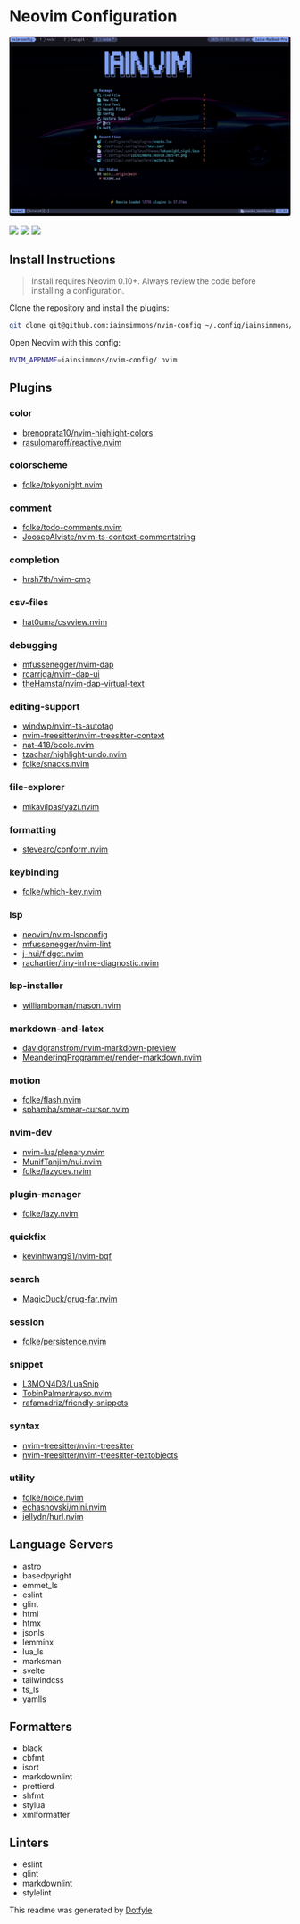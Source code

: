 # Neovim Configuration

![Neovim colorscheme](./iainsimmons_neovim_2025-01-19.png)

<a href="https://dotfyle.com/iainsimmons/nvim-config"><img src="https://dotfyle.com/iainsimmons/nvim-config/badges/plugins?style=flat" /></a>
<a href="https://dotfyle.com/iainsimmons/nvim-config"><img src="https://dotfyle.com/iainsimmons/nvim-config/badges/leaderkey?style=flat" /></a>
<a href="https://dotfyle.com/iainsimmons/nvim-config"><img src="https://dotfyle.com/iainsimmons/nvim-config/badges/plugin-manager?style=flat" /></a>

## Install Instructions

> Install requires Neovim 0.10+. Always review the code before installing a configuration.

Clone the repository and install the plugins:

```sh
git clone git@github.com:iainsimmons/nvim-config ~/.config/iainsimmons/nvim-config
```

Open Neovim with this config:

```sh
NVIM_APPNAME=iainsimmons/nvim-config/ nvim
```

## Plugins

### color

+ [brenoprata10/nvim-highlight-colors](https://dotfyle.com/plugins/brenoprata10/nvim-highlight-colors)
+ [rasulomaroff/reactive.nvim](https://dotfyle.com/plugins/rasulomaroff/reactive.nvim)

### colorscheme

+ [folke/tokyonight.nvim](https://dotfyle.com/plugins/folke/tokyonight.nvim)

### comment

+ [folke/todo-comments.nvim](https://dotfyle.com/plugins/folke/todo-comments.nvim)
+ [JoosepAlviste/nvim-ts-context-commentstring](https://dotfyle.com/plugins/JoosepAlviste/nvim-ts-context-commentstring)

### completion

+ [hrsh7th/nvim-cmp](https://dotfyle.com/plugins/hrsh7th/nvim-cmp)

### csv-files

+ [hat0uma/csvview.nvim](https://dotfyle.com/plugins/hat0uma/csvview.nvim)

### debugging

+ [mfussenegger/nvim-dap](https://dotfyle.com/plugins/mfussenegger/nvim-dap)
+ [rcarriga/nvim-dap-ui](https://dotfyle.com/plugins/rcarriga/nvim-dap-ui)
+ [theHamsta/nvim-dap-virtual-text](https://dotfyle.com/plugins/theHamsta/nvim-dap-virtual-text)

### editing-support

+ [windwp/nvim-ts-autotag](https://dotfyle.com/plugins/windwp/nvim-ts-autotag)
+ [nvim-treesitter/nvim-treesitter-context](https://dotfyle.com/plugins/nvim-treesitter/nvim-treesitter-context)
+ [nat-418/boole.nvim](https://dotfyle.com/plugins/nat-418/boole.nvim)
+ [tzachar/highlight-undo.nvim](https://dotfyle.com/plugins/tzachar/highlight-undo.nvim)
+ [folke/snacks.nvim](https://dotfyle.com/plugins/folke/snacks.nvim)

### file-explorer

+ [mikavilpas/yazi.nvim](https://dotfyle.com/plugins/mikavilpas/yazi.nvim)

### formatting

+ [stevearc/conform.nvim](https://dotfyle.com/plugins/stevearc/conform.nvim)

### keybinding

+ [folke/which-key.nvim](https://dotfyle.com/plugins/folke/which-key.nvim)

### lsp

+ [neovim/nvim-lspconfig](https://dotfyle.com/plugins/neovim/nvim-lspconfig)
+ [mfussenegger/nvim-lint](https://dotfyle.com/plugins/mfussenegger/nvim-lint)
+ [j-hui/fidget.nvim](https://dotfyle.com/plugins/j-hui/fidget.nvim)
+ [rachartier/tiny-inline-diagnostic.nvim](https://dotfyle.com/plugins/rachartier/tiny-inline-diagnostic.nvim)

### lsp-installer

+ [williamboman/mason.nvim](https://dotfyle.com/plugins/williamboman/mason.nvim)

### markdown-and-latex

+ [davidgranstrom/nvim-markdown-preview](https://dotfyle.com/plugins/davidgranstrom/nvim-markdown-preview)
+ [MeanderingProgrammer/render-markdown.nvim](https://dotfyle.com/plugins/MeanderingProgrammer/render-markdown.nvim)

### motion

+ [folke/flash.nvim](https://dotfyle.com/plugins/folke/flash.nvim)
+ [sphamba/smear-cursor.nvim](https://dotfyle.com/plugins/sphamba/smear-cursor.nvim)

### nvim-dev

+ [nvim-lua/plenary.nvim](https://dotfyle.com/plugins/nvim-lua/plenary.nvim)
+ [MunifTanjim/nui.nvim](https://dotfyle.com/plugins/MunifTanjim/nui.nvim)
+ [folke/lazydev.nvim](https://dotfyle.com/plugins/folke/lazydev.nvim)

### plugin-manager

+ [folke/lazy.nvim](https://dotfyle.com/plugins/folke/lazy.nvim)

### quickfix

+ [kevinhwang91/nvim-bqf](https://dotfyle.com/plugins/kevinhwang91/nvim-bqf)

### search

+ [MagicDuck/grug-far.nvim](https://dotfyle.com/plugins/MagicDuck/grug-far.nvim)

### session

+ [folke/persistence.nvim](https://dotfyle.com/plugins/folke/persistence.nvim)

### snippet

+ [L3MON4D3/LuaSnip](https://dotfyle.com/plugins/L3MON4D3/LuaSnip)
+ [TobinPalmer/rayso.nvim](https://dotfyle.com/plugins/TobinPalmer/rayso.nvim)
+ [rafamadriz/friendly-snippets](https://dotfyle.com/plugins/rafamadriz/friendly-snippets)

### syntax

+ [nvim-treesitter/nvim-treesitter](https://dotfyle.com/plugins/nvim-treesitter/nvim-treesitter)
+ [nvim-treesitter/nvim-treesitter-textobjects](https://dotfyle.com/plugins/nvim-treesitter/nvim-treesitter-textobjects)

### utility

+ [folke/noice.nvim](https://dotfyle.com/plugins/folke/noice.nvim)
+ [echasnovski/mini.nvim](https://dotfyle.com/plugins/echasnovski/mini.nvim)
+ [jellydn/hurl.nvim](https://dotfyle.com/plugins/jellydn/hurl.nvim)

## Language Servers

+ astro
+ basedpyright
+ emmet_ls
+ eslint
+ glint
+ html
+ htmx
+ jsonls
+ lemminx
+ lua_ls
+ marksman
+ svelte
+ tailwindcss
+ ts_ls
+ yamlls

## Formatters

+ black
+ cbfmt
+ isort
+ markdownlint
+ prettierd
+ shfmt
+ stylua
+ xmlformatter

## Linters

+ eslint
+ glint
+ markdownlint
+ stylelint

 This readme was generated by [Dotfyle](https://dotfyle.com)
